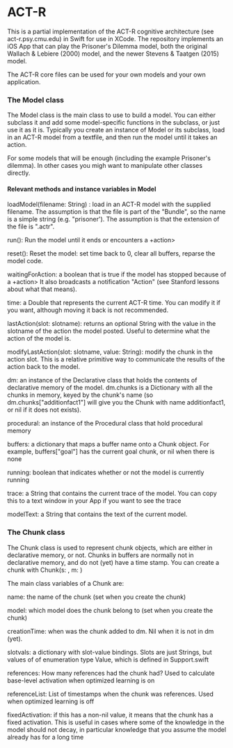 # ACT-R

This is a partial implementation of the ACT-R cognitive architecture (see act-r.psy.cmu.edu) in Swift for use in XCode.
The repository implements an iOS App that can play the Prisoner's Dilemma model, both the original Wallach & Lebiere (2000)
model, and the newer Stevens & Taatgen (2015) model.

The ACT-R core files can be used for your own models and your own application.

<h3>The Model class</h3>
The Model class is the main class to use to build a model. You can either subclass it and add some model-specific functions in the subclass, or just use it as it is. Typically you create an instance of Model or its subclass, load in an ACT-R model from a textfile, and then run the model until it takes an action.

For some models that will be enough (including the example Prisoner's dilemma). In other cases you migh want to manipulate other classes directly.

<h4> Relevant methods and instance variables in Model </h4>

loadModel(filename: String) : load in an ACT-R model with the supplied filename. The assumption is that the file is part of the "Bundle", so the name is a simple string (e.g. "prisoner'). The assumption is that the extension of the file is ".actr".

run(): Run the model until it ends or encounters a +action> 

reset(): Reset the model: set time back to 0, clear all buffers, reparse the model code.

waitingForAction: a boolean that is true if the model has stopped because of a +action> It also broadcasts a notification "Action" (see Stanford lessons about what that means).

time: a Double that represents the current ACT-R time. You can modify it if you want, although moving it back is not recommended.

lastAction(slot: slotname): returns an optional String with the value in the slotname of the action the model posted. Useful to determine what the action of the model is.

modifyLastAction(slot: slotname, value: String): modify the chunk in the action slot. This is a relative primitive way to communicate the results of the action back to the model. 

dm: an instance of the Declarative class that holds the contents of declarative memory of the model. dm.chunks is a Dictionary with all the chunks in memory, keyed by the chunk's name (so dm.chunks["additionfact1"] will give you the Chunk with name additionfact1, or nil if it does not exists).

procedural: an instance of the Procedural class that hold procedural memory

buffers: a dictionary that maps a buffer name onto a Chunk object. For example, buffers["goal"] has the current goal chunk, or nil when there is none

running: boolean that indicates whether or not the model is currently running

trace: a String that contains the current trace of the model. You can copy this to a text window in your App if you want to see the trace

modelText: a String that contains the text of the current model.

<h3>The Chunk class</h3>
The Chunk class is used to represent chunk objects, which are either  in declarative memory, or not. Chunks in buffers are normally not in declarative memory, and do not (yet) have a time stamp. You can create a chunk with Chunk(s: <chunk-name>, m: <model-class>)

The main class variables of a Chunk are:

name: the name of the chunk (set when you create the chunk)

model: which model does the chunk belong to (set when you create the chunk)

creationTime: when was the chunk added to dm. Nil when it is not in dm (yet).

slotvals: a dictionary with slot-value bindings. Slots are just Strings, but values of of enumeration type Value, which is defined in Support.swift

references: How many references had the chunk had? Used to calculate base-level activation when optimized learning is on

referenceList: List of timestamps when the chunk was references. Used when optimized learning is off

fixedActivation: if this has a non-nil value, it means that the chunk has a fixed activation. This is useful in cases where some of the knowledge in the model should not decay, in particular knowledge that you assume the model already has for a long time



